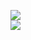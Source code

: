 [![](https://img.shields.io/badge/Made%20With-Github%20Spray-lightgrey.svg?style=for-the-badge&logo=github)](https://github.com/Annihil/github-spray#12553)  
[![](https://i.imgur.com/2DrTn0Z.gif)](https://github.com/Annihil/github-spray)